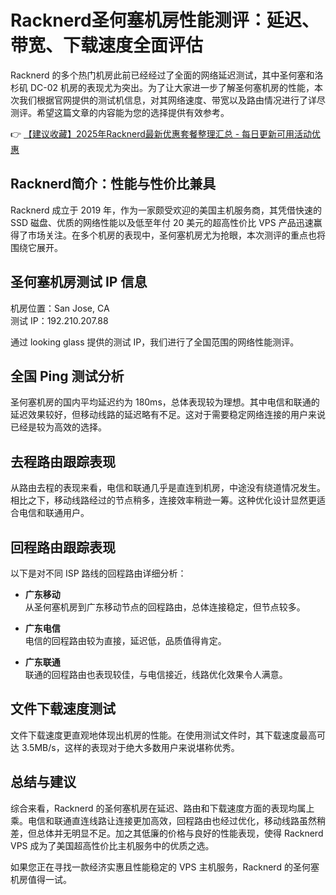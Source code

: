 # Racknerd圣何塞机房性能测评：延迟、带宽、下载速度全面评估

Racknerd 的多个热门机房此前已经经过了全面的网络延迟测试，其中圣何塞和洛杉矶 DC-02 机房的表现尤为突出。为了让大家进一步了解圣何塞机房的性能，本次我们根据官网提供的测试机信息，对其网络速度、带宽以及路由情况进行了详尽测评。希望这篇文章的内容能为您的选择提供有效参考。

👉 [【建议收藏】2025年Racknerd最新优惠套餐整理汇总 - 每日更新可用活动优惠](https://bit.ly/Rack_Nerd)

## Racknerd简介：性能与性价比兼具

Racknerd 成立于 2019 年，作为一家颇受欢迎的美国主机服务商，其凭借快速的 SSD 磁盘、优质的网络性能以及低至年付 20 美元的超高性价比 VPS 产品迅速赢得了市场关注。在多个机房的表现中，圣何塞机房尤为抢眼，本次测评的重点也将围绕它展开。

## 圣何塞机房测试 IP 信息

机房位置：San Jose, CA  
测试 IP：192.210.207.88  

通过 looking glass 提供的测试 IP，我们进行了全国范围的网络性能测评。

## 全国 Ping 测试分析

圣何塞机房的国内平均延迟约为 180ms，总体表现较为理想。其中电信和联通的延迟效果较好，但移动线路的延迟略有不足。这对于需要稳定网络连接的用户来说已经是较为高效的选择。

## 去程路由跟踪表现

从路由去程的表现来看，电信和联通几乎是直连到机房，中途没有绕道情况发生。相比之下，移动线路经过的节点稍多，连接效率稍逊一筹。这种优化设计显然更适合电信和联通用户。

## 回程路由跟踪表现

以下是对不同 ISP 路线的回程路由详细分析：

- **广东移动**  
从圣何塞机房到广东移动节点的回程路由，总体连接稳定，但节点较多。

- **广东电信**  
电信的回程路由较为直接，延迟低，品质值得肯定。

- **广东联通**  
联通的回程路由也表现较佳，与电信接近，线路优化效果令人满意。

## 文件下载速度测试

文件下载速度更直观地体现出机房的性能。在使用测试文件时，其下载速度最高可达 3.5MB/s，这样的表现对于绝大多数用户来说堪称优秀。

## 总结与建议

综合来看，Racknerd 的圣何塞机房在延迟、路由和下载速度方面的表现均属上乘。电信和联通直连线路让连接更加高效，回程路由也经过优化，移动线路虽然稍差，但总体并无明显不足。加之其低廉的价格与良好的性能表现，使得 Racknerd VPS 成为了美国超高性价比主机服务中的优质之选。

如果您正在寻找一款经济实惠且性能稳定的 VPS 主机服务，Racknerd 的圣何塞机房值得一试。